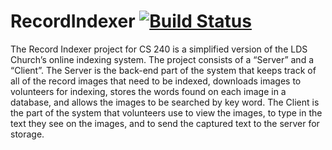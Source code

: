 # RecordIndexer [![Build Status](https://img.shields.io/circleci/project/BrightFlair/PHP.Gt.svg)](https://circleci.com/gh/mkwmms/RecordIndexer)
The Record Indexer project for CS 240 is a simplified version of the LDS Church’s online indexing system. The project consists of a “Server” and a “Client”. The Server is the back-end part of the system that keeps track of all of the record images that need to be indexed, downloads images to volunteers for indexing, stores the words found on each image in a database, and allows the images to be searched by key word. The Client is the part of the system that volunteers use to view the images, to type in the text they see on the images, and to send the captured text to the server for storage.
